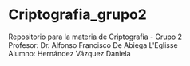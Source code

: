 # Criptografia_grupo2     
Repositorio para la materia de Criptografía - Grupo 2      
Profesor: Dr. Alfonso Francisco De Abiega L'Eglisse       
Alumno: Hernández Vázquez Daniela      
